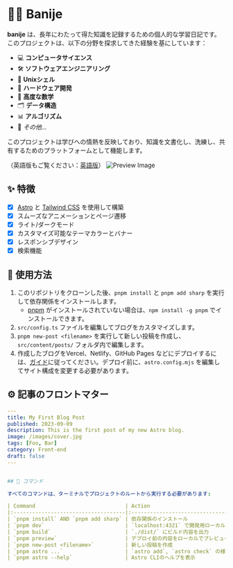 # ⛓️‍💥 Banije

**banije** は、長年にわたって得た知識を記録するための個人的な学習日記です。このプロジェクトは、以下の分野を探求してきた経験を基にしています：

- 💻 **コンピュータサイエンス**
- 🛠️ **ソフトウェアエンジニアリング**
- 🐚 **Unixシェル**
- 🔩 **ハードウェア開発**
- 📐 **高度な数学**
- 🗂️ **データ構造**
- 📊 **アルゴリズム**
- 🌟 *その他...*

このプロジェクトは学びへの情熱を反映しており、知識を文書化し、洗練し、共有するためのプラットフォームとして機能します。

（英語版もご覧ください：[英語版](./README.md)）
![Preview Image](https://raw.githubusercontent.com/ibra-kdbra/resource/main/banije/public/captured.png)

## ✨ 特徴

- [x] [Astro](https://astro.build) と [Tailwind CSS](https://tailwindcss.com) を使用して構築
- [x] スムーズなアニメーションとページ遷移
- [x] ライト/ダークモード
- [x] カスタマイズ可能なテーマカラーとバナー
- [x] レスポンシブデザイン
- [x] 検索機能

## 🚀 使用方法

1. このリポジトリをクローンした後、`pnpm install` と `pnpm add sharp` を実行して依存関係をインストールします。
   - [pnpm](https://pnpm.io) がインストールされていない場合は、`npm install -g pnpm` でインストールできます。
2. `src/config.ts` ファイルを編集してブログをカスタマイズします。
3. `pnpm new-post <filename>` を実行して新しい投稿を作成し、`src/content/posts/` フォルダ内で編集します。
4. 作成したブログをVercel、Netlify、GitHub Pages などにデプロイするには、[ガイド](https://docs.astro.build/ja/guides/deploy/)に従ってください。デプロイ前に、`astro.config.mjs` を編集してサイト構成を変更する必要があります。

## ⚙️ 記事のフロントマター

```yaml
---
title: My First Blog Post
published: 2023-09-09
description: This is the first post of my new Astro blog.
image: /images/cover.jpg
tags: [Foo, Bar]
category: Front-end
draft: false
---


## 🧞 コマンド

すべてのコマンドは、ターミナルでプロジェクトのルートから実行する必要があります:

| Command                             | Action                                      |
|:------------------------------------|:--------------------------------------------|
| `pnpm install` AND `pnpm add sharp` | 依存関係のインストール                                 |
| `pnpm dev`                          | `localhost:4321` で開発用ローカルサーバーを起動            |
| `pnpm build`                        | `./dist/` にビルド内容を出力                         |
| `pnpm preview`                      | デプロイ前の内容をローカルでプレビュー                         |
| `pnpm new-post <filename>`          | 新しい投稿を作成                                    |
| `pnpm astro ...`                    | `astro add`, `astro check` の様なコマンドを実行する際に使用 |
| `pnpm astro --help`                 | Astro CLIのヘルプを表示                            |
